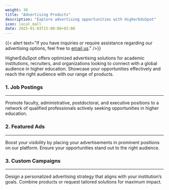 ```yaml
---
weight: 30
title: "Advertising Products"
description: "Explore advertising opportunities with HigherEduSpot"
icon: local_mall
date: 2025-01-03T15:00:00+03:00
---
```


{{< alert text="If you have inquiries or require assistance regarding our advertising options, feel free to [email us](mailto:advertisement@highereduspot.com)." />}}

HigherEduSpot offers optimized advertising solutions for academic institutions, recruiters, and organizations looking to connect with a global audience in higher education. Showcase your opportunities effectively and reach the right audience with our range of products.

### 1. Job Postings

---

Promote faculty, administrative, postdoctoral, and executive positions to a network of qualified professionals actively seeking opportunities in higher education.

### 2. Featured Ads

---

Boost your visibility by placing your advertisements in prominent positions on our platform. Ensure your opportunities stand out to the right audience.

### 3. Custom Campaigns

---

Design a personalized advertising strategy that aligns with your institution’s goals. Combine products or request tailored solutions for maximum impact.